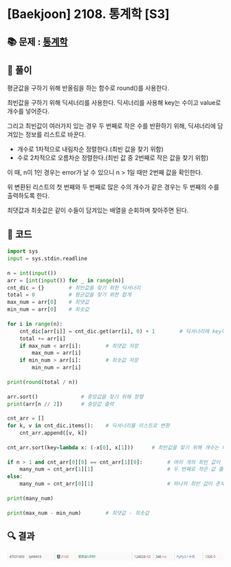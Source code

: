 # [Baekjoon] 2108. 통계학 [S3]

## 📚 문제 : [통계학](https://www.acmicpc.net/problem/2108)

## 📖 풀이

평균값을 구하기 위해 반올림을 하는 함수로 round()를 사용한다.

최빈값을 구하기 위해 딕셔너리를 사용한다. 딕셔너리를 사용해 key는 수이고 value로 개수를 넣어준다.

그리고 최빈값이 여러가지 있는 경우 두 번째로 작은 수를 반환하기 위해, 딕셔너리에 담겨있는 정보를 리스트로 바꾼다.

- 개수로 1차적으로 내림차순 정렬한다.(최빈 값을 찾기 위함)
- 수로 2차적으로 오름차순 정렬한다.(최빈 값 중 2번째로 작은 값을 찾기 위함)

이 때, n이 1인 경우는 error가 날 수 있으니 n > 1일 때만 2번째 값을 확인한다.

위 변환된 리스트의 첫 번째와 두 번째로 많은 수의 개수가 같은 경우는 두 번째의 수를 출력하도록 한다.

최댓값과 최솟값은 같이 수들이 담겨있는 배열을 순회하며 찾아주면 된다.

## 📒 코드

```python
import sys
input = sys.stdin.readline

n = int(input())
arr = [int(input()) for _ in range(n)]
cnt_dic = {}        # 최빈값을 찾기 위한 딕셔너리
total = 0           # 평균값을 찾기 위한 합계
max_num = arr[0]    # 최댓값
min_num = arr[0]    # 최솟값

for i in range(n):
    cnt_dic[arr[i]] = cnt_dic.get(arr[i], 0) + 1        # 딕셔너리에 key에 해당하는 수의 개수 저장
    total += arr[i]
    if max_num < arr[i]:        # 최댓값 저장
        max_num = arr[i]
    if min_num > arr[i]:        # 최솟값 저장
        min_num = arr[i]

print(round(total / n)) 

arr.sort()              # 중앙값을 찾기 위해 정렬
print(arr[n // 2])      # 중앙값 출력

cnt_arr = []
for k, v in cnt_dic.items():    # 딕셔너리를 리스트로 변환
    cnt_arr.append([v, k])

cnt_arr.sort(key=lambda x: (-x[0], x[1]))      # 최빈값을 찾기 위해 개수는 내림차순 정렬, 수는 오름차순 정렬

if n > 1 and cnt_arr[0][0] == cnt_arr[1][0]:        # 여러 개의 최빈 값이 존재하는 경우
    many_num = cnt_arr[1][1]                        # 두 번째로 작은 값 출력
else:
    many_num = cnt_arr[0][1]                        # 하나의 최빈 값이 존재하는 경우

print(many_num)

print(max_num - min_num)        # 최댓값 - 최솟값
```

## 🔍 결과

![image-20220802001550324](README.assets/image-20220802001550324.png)